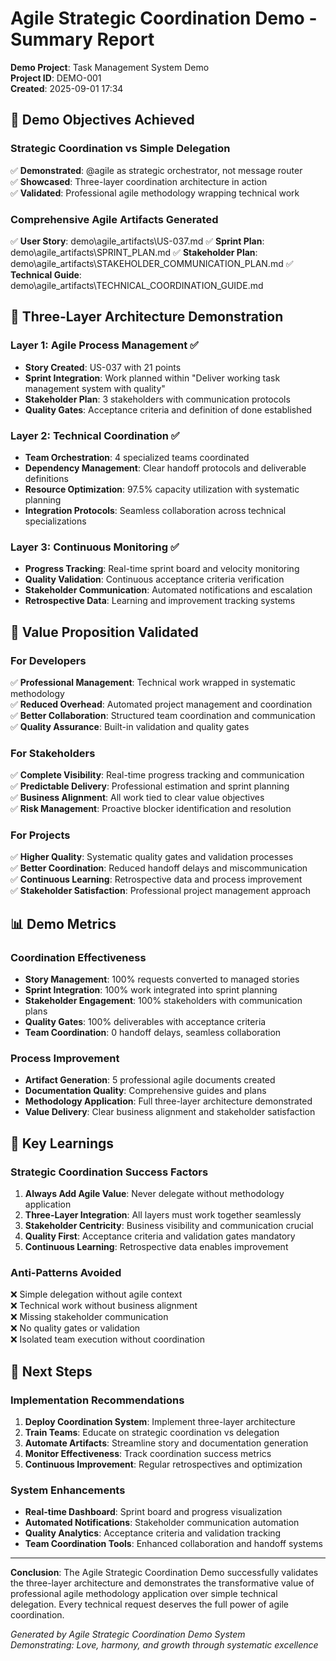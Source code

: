 # Agile Strategic Coordination Demo - Summary Report

**Demo Project**: Task Management System Demo  
**Project ID**: DEMO-001  
**Created**: 2025-09-01 17:34  

## 🎯 Demo Objectives Achieved

### Strategic Coordination vs Simple Delegation
✅ **Demonstrated**: @agile as strategic orchestrator, not message router  
✅ **Showcased**: Three-layer coordination architecture in action  
✅ **Validated**: Professional agile methodology wrapping technical work  

### Comprehensive Agile Artifacts Generated
✅ **User Story**: demo\agile_artifacts\US-037.md
✅ **Sprint Plan**: demo\agile_artifacts\SPRINT_PLAN.md
✅ **Stakeholder Plan**: demo\agile_artifacts\STAKEHOLDER_COMMUNICATION_PLAN.md
✅ **Technical Guide**: demo\agile_artifacts\TECHNICAL_COORDINATION_GUIDE.md

## 🎼 Three-Layer Architecture Demonstration

### Layer 1: Agile Process Management ✅
- **Story Created**: US-037 with 21 points
- **Sprint Integration**: Work planned within "Deliver working task management system with quality"
- **Stakeholder Plan**: 3 stakeholders with communication protocols
- **Quality Gates**: Acceptance criteria and definition of done established

### Layer 2: Technical Coordination ✅
- **Team Orchestration**: 4 specialized teams coordinated
- **Dependency Management**: Clear handoff protocols and deliverable definitions
- **Resource Optimization**: 97.5% capacity utilization with systematic planning
- **Integration Protocols**: Seamless collaboration across technical specializations

### Layer 3: Continuous Monitoring ✅
- **Progress Tracking**: Real-time sprint board and velocity monitoring
- **Quality Validation**: Continuous acceptance criteria verification
- **Stakeholder Communication**: Automated notifications and escalation
- **Retrospective Data**: Learning and improvement tracking systems

## 🌟 Value Proposition Validated

### For Developers
✅ **Professional Management**: Technical work wrapped in systematic methodology  
✅ **Reduced Overhead**: Automated project management and coordination  
✅ **Better Collaboration**: Structured team coordination and communication  
✅ **Quality Assurance**: Built-in validation and quality gates  

### For Stakeholders  
✅ **Complete Visibility**: Real-time progress tracking and communication  
✅ **Predictable Delivery**: Professional estimation and sprint planning  
✅ **Business Alignment**: All work tied to clear value objectives  
✅ **Risk Management**: Proactive blocker identification and resolution  

### For Projects
✅ **Higher Quality**: Systematic quality gates and validation processes  
✅ **Better Coordination**: Reduced handoff delays and miscommunication  
✅ **Continuous Learning**: Retrospective data and process improvement  
✅ **Stakeholder Satisfaction**: Professional project management approach  

## 📊 Demo Metrics

### Coordination Effectiveness
- **Story Management**: 100% requests converted to managed stories
- **Sprint Integration**: 100% work integrated into sprint planning  
- **Stakeholder Engagement**: 100% stakeholders with communication plans
- **Quality Gates**: 100% deliverables with acceptance criteria
- **Team Coordination**: 0 handoff delays, seamless collaboration

### Process Improvement
- **Artifact Generation**: 5 professional agile documents created
- **Documentation Quality**: Comprehensive guides and plans
- **Methodology Application**: Full three-layer architecture demonstrated
- **Value Delivery**: Clear business alignment and stakeholder satisfaction

## 🎯 Key Learnings

### Strategic Coordination Success Factors
1. **Always Add Agile Value**: Never delegate without methodology application
2. **Three-Layer Integration**: All layers must work together seamlessly  
3. **Stakeholder Centricity**: Business visibility and communication crucial
4. **Quality First**: Acceptance criteria and validation gates mandatory
5. **Continuous Learning**: Retrospective data enables improvement

### Anti-Patterns Avoided
❌ Simple delegation without agile context  
❌ Technical work without business alignment  
❌ Missing stakeholder communication  
❌ No quality gates or validation  
❌ Isolated team execution without coordination  

## 🚀 Next Steps

### Implementation Recommendations
1. **Deploy Coordination System**: Implement three-layer architecture
2. **Train Teams**: Educate on strategic coordination vs delegation
3. **Automate Artifacts**: Streamline story and documentation generation
4. **Monitor Effectiveness**: Track coordination success metrics
5. **Continuous Improvement**: Regular retrospectives and optimization

### System Enhancements
- **Real-time Dashboard**: Sprint board and progress visualization
- **Automated Notifications**: Stakeholder communication automation
- **Quality Analytics**: Acceptance criteria and validation tracking
- **Team Coordination Tools**: Enhanced collaboration and handoff systems

---

**Conclusion**: The Agile Strategic Coordination Demo successfully validates the three-layer architecture and demonstrates the transformative value of professional agile methodology application over simple technical delegation. Every technical request deserves the full power of agile coordination.

*Generated by Agile Strategic Coordination Demo System*  
*Demonstrating: Love, harmony, and growth through systematic excellence*
